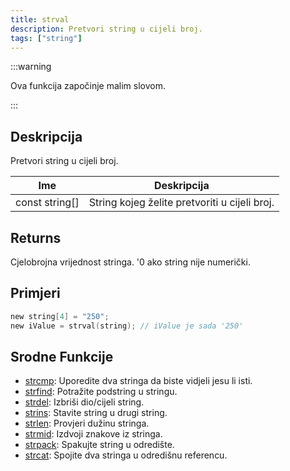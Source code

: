 ```yaml
---
title: strval
description: Pretvori string u cijeli broj.
tags: ["string"]
---
```


:::warning

Ova funkcija započinje malim slovom.

:::

## Deskripcija

Pretvori string u cijeli broj.

| Ime            | Deskripcija                                   |
| -------------- | --------------------------------------------- |
| const string[] | String kojeg želite pretvoriti u cijeli broj. |

## Returns

Cjelobrojna vrijednost stringa. '0 ako string nije numerički.

## Primjeri

```c
new string[4] = "250";
new iValue = strval(string); // iValue je sada '250'
```

## Srodne Funkcije

- [strcmp](strcmp): Uporedite dva stringa da biste vidjeli jesu li isti.
- [strfind](strfind): Potražite podstring u stringu.
- [strdel](strdel): Izbriši dio/cijeli string.
- [strins](strins): Stavite string u drugi string.
- [strlen](strlen): Provjeri dužinu stringa.
- [strmid](strmid): Izdvoji znakove iz stringa.
- [strpack](strpack): Spakujte string u odredište.
- [strcat](strcat): Spojite dva stringa u odredišnu referencu.
